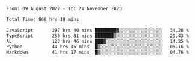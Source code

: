 
<!--START_SECTION:waka-->

```txt
From: 09 August 2022 - To: 24 November 2023

Total Time: 868 hrs 18 mins

JavaScript       297 hrs 40 mins ████████▓░░░░░░░░░░░░░░░░   34.28 %
TypeScript       255 hrs 31 mins ███████▒░░░░░░░░░░░░░░░░░   29.43 %
AL               123 hrs 46 mins ███▓░░░░░░░░░░░░░░░░░░░░░   14.25 %
Python           44 hrs 45 mins  █▒░░░░░░░░░░░░░░░░░░░░░░░   05.16 %
Markdown         41 hrs 17 mins  █▒░░░░░░░░░░░░░░░░░░░░░░░   04.76 %
```

<!--END_SECTION:waka-->











